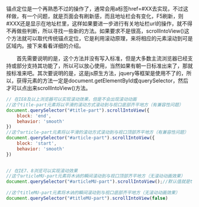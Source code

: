 锚点定位是一个再熟悉不过的操作了，通常会用a标签href=#XX去实现，不过这样做，有一个问题，就是页面会有刷新感，而且地址栏会有变化，F5刷新，则#XXX还是显示在地址栏里，这样如果要进一步进行有关地址栏url的操作，就不得不再做些判断，所以寻找一些新的方法。如果要求不是很高，scrollIntoView()这个方法就可以取代传统锚点定位，它是利用滚动原理，来将相应的元素滚动到可是区域内。接下来看看详细的介绍。

　　首先需要说明的是，这个方法并没有写入标准，但是大多数主流浏览器已经支持或部分支持其功能了，所以可以放心使用，当然如果有朝一日标准出来了，那就按标准来吧。其次要说明的是，这是js原生方法，jquery等框架是使用不了的，所以，获得元素的方法一定是document.getElementById或querySelector，然后才可以点出来scrollIntoView()方法。

```javascript
// 在IE8及以上浏览器可以实现滚动效果，但是不会出现滚动动画
//这个title-part元素将以平滑的滚动方式滚动到与视口底部齐平地方（有兼容性问题）
document.querySelector("#title-part").scrollIntoView({
    block: 'end',
    behavior: 'smooth' 
})
//这个article-part元素将以平滑的滚动方式滚动到与视口顶部齐平地方（有兼容性问题）
document.querySelector("#article-part").scrollIntoView({
    block: 'start',
    behavior: 'smooth'
})
 

// 在IE7、8浏览可以实现滚动效果
//这个articleMU-part元素将木讷的瞬间滚动到与视口顶部齐平地方（无滚动动画效果）
document.querySelector("#articleMU-part").scrollIntoView();//默认值就是true,可以不写
 
//这个titleMU-part元素将木讷的瞬间滚动到与视口底部齐平地方（无滚动动画效果）
document.querySelector("#titleMU-part").scrollIntoView(false)
```

